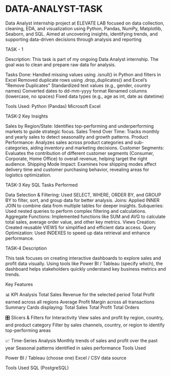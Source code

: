 # DATA-ANALYST-TASK
Data Analyst internship project at ELEVATE LAB focused on data collection, cleaning, EDA, and visualization using Python, Pandas, NumPy, Matplotlib, Seaborn, and SQL. Aimed at uncovering insights, identifying trends, and supporting data-driven decisions through analysis and reporting

TASK - 1

Description:
This task is part of my ongoing Data Analyst internship. The goal was to clean and prepare raw data for analysis.

Tasks Done:
Handled missing values using .isnull() in Python and filters in Excel
Removed duplicate rows using .drop_duplicates() and Excel’s "Remove Duplicates"
Standardized text values (e.g., gender, country names)
Converted dates to dd-mm-yyyy format
Renamed columns (lowercase, no spaces)
Fixed data types (e.g., age as int, date as datetime)


Tools Used:
Python (Pandas)
Microsoft Excel

TASK-2
Key Insights

Sales by Region/State: Identifies top-performing and underperforming markets to guide strategic focus.
Sales Trend Over Time: Tracks monthly and yearly sales to detect seasonality and growth patterns.
Product Performance: Analyzes sales across product categories and sub-categories, aiding inventory and marketing decisions.
Customer Segments: Evaluates the contribution of different customer segments (Consumer, Corporate, Home Office) to overall revenue, helping target the right audience.
Shipping Mode Impact: Examines how shipping modes affect delivery time and customer purchasing behavior, revealing areas for logistics optimization.

TASK-3
Key SQL Tasks Performed

Data Selection & Filtering:
Used SELECT, WHERE, ORDER BY, and GROUP BY to filter, sort, and group data for better analysis.
Joins:
Applied INNER JOIN to combine data from multiple tables for deeper insights.
Subqueries:
Used nested queries to perform complex filtering and calculations.
Aggregate Functions:
Implemented functions like SUM and AVG to calculate total sales, average order value, and other key metrics.
Views Creation:
Created reusable VIEWS for simplified and efficient data access.
Query Optimization:
Used INDEXES to speed up data retrieval and enhance performance.

TASK-4
Description

This task focuses on creating interactive dashboards to explore sales and profit data visually. Using tools like Power BI / Tableau (specify which), the dashboard helps stakeholders quickly understand key business metrics and trends.

Key Features

📊 KPI Analysis
Total Sales Revenue for the selected period
Total Profit earned across all regions
Average Profit Margin across all transactions
Summary Cards displaying:
Total Sales
Total Profit
Total Orders


🎛️ Slicers & Filters for Interactivity
View sales and profit by region, country, and product category
Filter by sales channels, country, or region to identify top-performing areas


📈 Time-Series Analysis
Monthly trends of sales and profit over the past year
Seasonal patterns identified in sales performance
Tools Used

Power BI / Tableau (choose one)
Excel / CSV data source

Tools Used
SQL (PostgreSQL)

